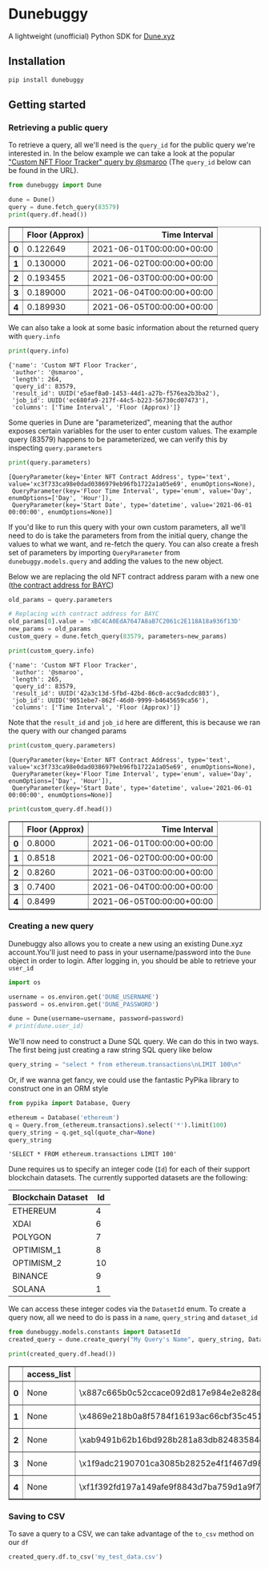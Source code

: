 # Dunebuggy

A lightweight (unofficial) Python SDK for [Dune.xyz](https://dune.xyz/home)

## Installation

```sh
pip install dunebuggy
```

## Getting started

### Retrieving a public query

To retrieve a query, all we'll need is the `query_id` for the public query we're interested in. In the below example we can take a look at the popular ["Custom NFT Floor Tracker" query by @smaroo](https://dune.xyz/queries/83579) (The `query_id` below can be found in the URL).

```python
from dunebuggy import Dune

dune = Dune()
query = dune.fetch_query(83579)
print(query.df.head())
```

<div>
<table border="1" class="dataframe">
  <thead>
    <tr style="text-align: right;">
      <th></th>
      <th>Floor (Approx)</th>
      <th>Time Interval</th>
    </tr>
  </thead>
  <tbody>
    <tr>
      <th>0</th>
      <td>0.122649</td>
      <td>2021-06-01T00:00:00+00:00</td>
    </tr>
    <tr>
      <th>1</th>
      <td>0.130000</td>
      <td>2021-06-02T00:00:00+00:00</td>
    </tr>
    <tr>
      <th>2</th>
      <td>0.193455</td>
      <td>2021-06-03T00:00:00+00:00</td>
    </tr>
    <tr>
      <th>3</th>
      <td>0.189000</td>
      <td>2021-06-04T00:00:00+00:00</td>
    </tr>
    <tr>
      <th>4</th>
      <td>0.189930</td>
      <td>2021-06-05T00:00:00+00:00</td>
    </tr>
  </tbody>
</table>
</div>

We can also take a look at some basic information about the returned query with `query.info`

```python
print(query.info)
```

    {'name': 'Custom NFT Floor Tracker',
     'author': '@smaroo',
     'length': 264,
     'query_id': 83579,
     'result_id': UUID('e5aef8a0-1453-44d1-a27b-f576ea2b3ba2'),
     'job_id': UUID('ec680fa9-217f-44c5-b223-56730cd07473'),
     'columns': ['Time Interval', 'Floor (Approx)']}

Some queries in Dune are "parameterized", meaning that the author exposes certain variables for the user to enter custom values. The example query (83579) happens to be parameterized, we can verify this by inspecting `query.parameters`

```python
print(query.parameters)
```

    [QueryParameter(key='Enter NFT Contract Address', type='text', value='xc3f733ca98e0dad0386979eb96fb1722a1a05e69', enumOptions=None),
     QueryParameter(key='Floor Time Interval', type='enum', value='Day', enumOptions=['Day', 'Hour']),
     QueryParameter(key='Start Date', type='datetime', value='2021-06-01 00:00:00', enumOptions=None)]

If you'd like to run this query with your own custom parameters, all we'll need to do is take the parameters from from the initial query, change the values to what we want, and re-fetch the query. You can also create a fresh set of parameters by importing `QueryParameter` from `dunebuggy.models.query` and adding the values to the new object.

Below we are replacing the old NFT contract address param with a new one ([the contract address for BAYC](https://etherscan.io/address/0xbc4ca0eda7647a8ab7c2061c2e118a18a936f13d))

```python
old_params = query.parameters

# Replacing with contract address for BAYC
old_params[0].value = 'xBC4CA0EdA7647A8aB7C2061c2E118A18a936f13D'
new_params = old_params
custom_query = dune.fetch_query(83579, parameters=new_params)

print(custom_query.info)
```

    {'name': 'Custom NFT Floor Tracker',
     'author': '@smaroo',
     'length': 265,
     'query_id': 83579,
     'result_id': UUID('42a3c13d-5fbd-42bd-86c0-acc9adcdc803'),
     'job_id': UUID('9051ebe7-862f-46d0-9999-b4645659ca56'),
     'columns': ['Time Interval', 'Floor (Approx)']}

Note that the `result_id` and `job_id` here are different, this is because we ran the query with our changed params

```python
print(custom_query.parameters)
```

    [QueryParameter(key='Enter NFT Contract Address', type='text', value='xc3f733ca98e0dad0386979eb96fb1722a1a05e69', enumOptions=None),
     QueryParameter(key='Floor Time Interval', type='enum', value='Day', enumOptions=['Day', 'Hour']),
     QueryParameter(key='Start Date', type='datetime', value='2021-06-01 00:00:00', enumOptions=None)]

```python
print(custom_query.df.head())
```

<div>
<table border="1" class="dataframe">
  <thead>
    <tr style="text-align: right;">
      <th></th>
      <th>Floor (Approx)</th>
      <th>Time Interval</th>
    </tr>
  </thead>
  <tbody>
    <tr>
      <th>0</th>
      <td>0.8000</td>
      <td>2021-06-01T00:00:00+00:00</td>
    </tr>
    <tr>
      <th>1</th>
      <td>0.8518</td>
      <td>2021-06-02T00:00:00+00:00</td>
    </tr>
    <tr>
      <th>2</th>
      <td>0.8260</td>
      <td>2021-06-03T00:00:00+00:00</td>
    </tr>
    <tr>
      <th>3</th>
      <td>0.7400</td>
      <td>2021-06-04T00:00:00+00:00</td>
    </tr>
    <tr>
      <th>4</th>
      <td>0.8499</td>
      <td>2021-06-05T00:00:00+00:00</td>
    </tr>
  </tbody>
</table>
</div>

### Creating a new query

Dunebuggy also allows you to create a new using an existing Dune.xyz account.You'll just need to pass in your username/password into the `Dune` object in order to login. After logging in, you should be able to retrieve your `user_id`

```python
import os

username = os.environ.get('DUNE_USERNAME')
password = os.environ.get('DUNE_PASSWORD')

dune = Dune(username=username, password=password)
# print(dune.user_id)
```

We'll now need to construct a Dune SQL query. We can do this in two ways. The first being just creating a raw string SQL query like below

```python
query_string = "select * from ethereum.transactions\nLIMIT 100\n"
```

Or, if we wanna get fancy, we could use the fantastic PyPika library to construct one in an ORM style

```python
from pypika import Database, Query

ethereum = Database('ethereum')
q = Query.from_(ethereum.transactions).select('*').limit(100)
query_string = q.get_sql(quote_char=None)
query_string
```

    'SELECT * FROM ethereum.transactions LIMIT 100'

Dune requires us to specify an integer code (`Id`) for each of their support blockchain datasets. The currently supported datasets are the following:

| Blockchain Dataset | Id  |
| ------------------ | --- |
| ETHEREUM           | 4   |
| XDAI               | 6   |
| POLYGON            | 7   |
| OPTIMISM_1         | 8   |
| OPTIMISM_2         | 10  |
| BINANCE            | 9   |
| SOLANA             | 1   |

We can access these integer codes via the `DatasetId` enum. To create a query now, all we need to do is pass in a `name`, `query_string` and `dataset_id`

```python
from dunebuggy.models.constants import DatasetId
created_query = dune.create_query("My Query's Name", query_string, DatasetId.ETHEREUM)
```

```python
print(created_query.df.head())
```

<div>
<table border="1" class="dataframe">
  <thead>
    <tr style="text-align: right;">
      <th></th>
      <th>access_list</th>
      <th>block_hash</th>
      <th>block_number</th>
      <th>block_time</th>
      <th>data</th>
      <th>from</th>
      <th>gas_limit</th>
      <th>gas_price</th>
      <th>gas_used</th>
      <th>hash</th>
      <th>index</th>
      <th>max_fee_per_gas</th>
      <th>max_priority_fee_per_gas</th>
      <th>nonce</th>
      <th>priority_fee_per_gas</th>
      <th>success</th>
      <th>to</th>
      <th>type</th>
      <th>value</th>
    </tr>
  </thead>
  <tbody>
    <tr>
      <th>0</th>
      <td>None</td>
      <td>\x887c665b0c52ccace092d817e984e2e828ef59079295...</td>
      <td>47287</td>
      <td>2015-08-07T08:50:01+00:00</td>
      <td>None</td>
      <td>\xdb312d1d6a2ccc64dd94a3892928bac82b4e8c15</td>
      <td>21000</td>
      <td>100000000000</td>
      <td>21000</td>
      <td>\xd3e6a2fc34066d20bb83020b1ee95b9dc7919fd242bd...</td>
      <td>0</td>
      <td>None</td>
      <td>None</td>
      <td>0</td>
      <td>None</td>
      <td>None</td>
      <td>\x34bb6978c5a1ad68777ad388c6787df53903430c</td>
      <td>None</td>
      <td>1000000000000000000</td>
    </tr>
    <tr>
      <th>1</th>
      <td>None</td>
      <td>\x4869e218b0a8f5784f16193ac66cbf35c4510ace0c9b...</td>
      <td>48698</td>
      <td>2015-08-07T15:29:53+00:00</td>
      <td>None</td>
      <td>\x48040276e9c17ddbe5c8d2976245dcd0235efa43</td>
      <td>90000</td>
      <td>57550496008</td>
      <td>21000</td>
      <td>\x8ba39f908731171fe96ee4e700e71d170ef8e651fac7...</td>
      <td>0</td>
      <td>None</td>
      <td>None</td>
      <td>0</td>
      <td>None</td>
      <td>None</td>
      <td>\xd8d0549637b65d58e7fb6cbdd11530b399d1ddac</td>
      <td>None</td>
      <td>100000000000000000000</td>
    </tr>
    <tr>
      <th>2</th>
      <td>None</td>
      <td>\xab9491b62b16bd928b281a83db82483584c22aeebc0d...</td>
      <td>49051</td>
      <td>2015-08-07T17:03:48+00:00</td>
      <td>None</td>
      <td>\x8686578c4f7c75246f548299d6ffdac3b67b5cd1</td>
      <td>90000</td>
      <td>57178423039</td>
      <td>21000</td>
      <td>\x57f8ba638903d6335e211eb470159587c73316788880...</td>
      <td>0</td>
      <td>None</td>
      <td>None</td>
      <td>0</td>
      <td>None</td>
      <td>None</td>
      <td>\x87abffa6b80f712c852a9558120ba6611f0b5e46</td>
      <td>None</td>
      <td>45150000000000000000</td>
    </tr>
    <tr>
      <th>3</th>
      <td>None</td>
      <td>\x1f9adc2190701ca3085b28252e4f1f467d980f763dad...</td>
      <td>49174</td>
      <td>2015-08-07T17:41:03+00:00</td>
      <td>None</td>
      <td>\x18e4ce47483b53040adbab35172c01ef64506e0c</td>
      <td>90000</td>
      <td>58589751415</td>
      <td>21000</td>
      <td>\xb8280da44f8d35011c3f431f7d1a82213477a4e742de...</td>
      <td>2</td>
      <td>None</td>
      <td>None</td>
      <td>0</td>
      <td>None</td>
      <td>None</td>
      <td>\xfb26ae2d3621829472555fbd11bb2a324b7a5c57</td>
      <td>None</td>
      <td>10000000000000000000</td>
    </tr>
    <tr>
      <th>4</th>
      <td>None</td>
      <td>\xf1f392fd197a149afe9f8843d7ba759d1a9f79d1ef62...</td>
      <td>49938</td>
      <td>2015-08-07T21:06:21+00:00</td>
      <td>None</td>
      <td>\xc6bf5b6558f2ee21f2e43d9ff9b5408a0cb89413</td>
      <td>90000</td>
      <td>71214529679</td>
      <td>21000</td>
      <td>\x538e1664c12c55287c98dc5dd248f60c642cbbbd7a18...</td>
      <td>0</td>
      <td>None</td>
      <td>None</td>
      <td>4</td>
      <td>None</td>
      <td>None</td>
      <td>\x33a3f479f6c3e7f91128348490d1f7e8d2a0fab5</td>
      <td>None</td>
      <td>5000000000000000000</td>
    </tr>
  </tbody>
</table>
</div>

### Saving to CSV

To save a query to a CSV, we can take advantage of the `to_csv` method on our `df`

```python
created_query.df.to_csv('my_test_data.csv')
```
